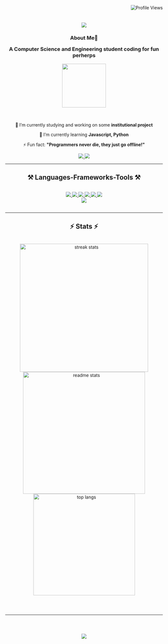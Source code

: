 <p align="right">
    <img src="https://komarev.com/ghpvc/?username=tanjimmm&style=flat-square&color=6e5494&label=Profile+Views" alt="Profile Views" />
</p>

<h1 align="center">
    <img src="https://readme-typing-svg.herokuapp.com/?font=Righteous&size=35&center=true&vCenter=true&width=500&height=70&duration=3700&lines=Hi+There!+👀;+I'm+Tanjim+Rahman!;" />
</h1>

<h3 align="center">

  <div align="center">
 
 **About Me**💫

 </div>
 
  A Computer Science and Engineering student coding for fun perherps
  <br/>

   <div align="center">
 
<img align="center" height="140" src="https://i.imgflip.com/7m4wl6.gif"  />

 </div>
  </h3>


  <br/>

<div align="center">
 
 🔭 I’m currently studying and working on some **institutional project**
 
 🌱 I’m currently learning **Javascript, Python**

⚡ Fun fact: **"Programmers never die, they just go offline!"**

 </div>


 <div align="center"> 
  <a href="https://www.facebook.com/rahman.tanjimm/" target="_blank">
    <img src="https://img.shields.io/badge/Facebook-0077B5?style=for-the-badge&logo=Facebook&logoColor=white" target="_blank" />
  </a>
  <a href="https://wa.me/+8801740717087" target="_blank">
     <img src="https://img.shields.io/badge/Whatsapp-25FF0000?style=for-the-badge&logo=Whatsapp&logoColor=white" target="_blank" /> <!-- sqlite, safari, google-chrome are other good icon options -->
  </a>
</div>

<hr/>
 
<h2 align="center">⚒️ Languages-Frameworks-Tools ⚒️</h2>
<br/>
<div align="center">
    <a href="https://code.visualstudio.com/" target="_blank"><img src="https://skillicons.dev/icons?i=vscode" /> </a>
    <a href="https://visualstudio.microsoft.com/" target="_blank"><img src="https://skillicons.dev/icons?i=visualstudio" /> </a>
    <a href="https://github.com/" target="_blank"><img src="https://skillicons.dev/icons?i=github" /> </a>
    <a href="https://www.figma.com/" target="_blank"><img src="https://skillicons.dev/icons?i=figma" /> </a>
    <a href="https://www.autodesk.com/products/autocad/free-trial" target="_blank"><img src="https://skillicons.dev/icons?i=autocad" /> </a>
    <a href="https://www.arduino.cc/en/software" target="_blank"><img src="https://skillicons.dev/icons?i=arduino" /> </a>
    <br/>
    <img src="https://skillicons.dev/icons?i=js,python,c,cpp,cs,dotnet,java,mysql,matlab" /><br>
</div>


<br/>
<hr/>

<h2 align="center">⚡ Stats ⚡</h2>
<br>
<div align="center">
  <img width="410" src="https://github-readme-streak-stats.herokuapp.com/?user=tanjimmm&count_private=true&theme=react&border_radius=10" alt="streak stats"/>
  <img width=390 src="https://github-readme-stats.vercel.app/api?username=tanjimmm&count_private=true&show_icons=true&theme=react&rank_icon=github&border_radius=10" alt="readme stats" />
  <br/>
  <img width="325" align="center" src="https://github-readme-stats.vercel.app/api/top-langs/?username=tanjimmm&hide=html&langs_count=8&layout=compact&theme=react&border_radius=10&size_weight=0.5&count_weight=0.5" alt="top langs" />
</div>


<br/><br/>

<hr/>

<br/>

<h2 align="center">
    <img src="https://readme-typing-svg.herokuapp.com/?font=Righteous&size=35&center=true&vCenter=true&width=500&height=70&duration=3700&lines=Thanks+for+visiting!+👋;" />
</h2>
